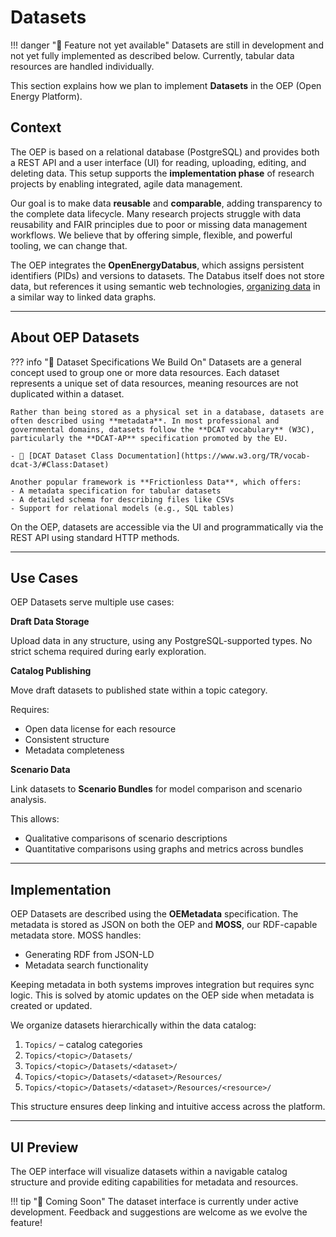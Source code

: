 <!--
SPDX-FileCopyrightText: 2025 Jonas Huber <https://github.com/jh-RLI>

SPDX-License-Identifier: CC0-1.0
-->

# Datasets

!!! danger "🚧 Feature not yet available"
    Datasets are still in development and not yet fully implemented as described below. Currently, tabular data resources are handled individually.

This section explains how we plan to implement **Datasets** in the OEP (Open Energy Platform).

## Context

The OEP is based on a relational database (PostgreSQL) and provides both a REST API and a user interface (UI) for reading, uploading, editing, and deleting data. This setup supports the **implementation phase** of research projects by enabling integrated, agile data management.

Our goal is to make data **reusable** and **comparable**, adding transparency to the complete data lifecycle. Many research projects struggle with data reusability and FAIR principles due to poor or missing data management workflows. We believe that by offering simple, flexible, and powerful tooling, we can change that.

The OEP integrates the **OpenEnergyDatabus**, which assigns persistent identifiers (PIDs) and versions to datasets. The Databus itself does not store data, but references it using semantic web technologies, [organizing data](https://dbpedia.gitbook.io/databus/model/how-to#general-structure) in a similar way to linked data graphs.

---

## About OEP Datasets

??? info "🧩 Dataset Specifications We Build On"
    Datasets are a general concept used to group one or more data resources. Each dataset represents a unique set of data resources, meaning resources are not duplicated within a dataset.

    Rather than being stored as a physical set in a database, datasets are often described using **metadata**. In most professional and governmental domains, datasets follow the **DCAT vocabulary** (W3C), particularly the **DCAT-AP** specification promoted by the EU.

    - 🔗 [DCAT Dataset Class Documentation](https://www.w3.org/TR/vocab-dcat-3/#Class:Dataset)

    Another popular framework is **Frictionless Data**, which offers:
    - A metadata specification for tabular datasets
    - A detailed schema for describing files like CSVs
    - Support for relational models (e.g., SQL tables)

On the OEP, datasets are accessible via the UI and programmatically via the REST API using standard HTTP methods.

---

## Use Cases

OEP Datasets serve multiple use cases:

**Draft Data Storage**

Upload data in any structure, using any PostgreSQL-supported types. No strict schema required during early exploration.

**Catalog Publishing**

Move draft datasets to published state within a topic category.

Requires:

- Open data license for each resource
- Consistent structure
- Metadata completeness

**Scenario Data**

Link datasets to **Scenario Bundles** for model comparison and scenario analysis.

This allows:

- Qualitative comparisons of scenario descriptions
- Quantitative comparisons using graphs and metrics across bundles

---

## Implementation

OEP Datasets are described using the **OEMetadata** specification. The metadata is stored as JSON on both the OEP and **MOSS**, our RDF-capable metadata store. MOSS handles:

- Generating RDF from JSON-LD
- Metadata search functionality

Keeping metadata in both systems improves integration but requires sync logic. This is solved by atomic updates on the OEP side when metadata is created or updated.

We organize datasets hierarchically within the data catalog:

1. `Topics/` – catalog categories
2. `Topics/<topic>/Datasets/`
3. `Topics/<topic>/Datasets/<dataset>/`
4. `Topics/<topic>/Datasets/<dataset>/Resources/`
5. `Topics/<topic>/Datasets/<dataset>/Resources/<resource>/`

This structure ensures deep linking and intuitive access across the platform.

---

## UI Preview

The OEP interface will visualize datasets within a navigable catalog structure and provide editing capabilities for metadata and resources.

!!! tip "🌱 Coming Soon"
    The dataset interface is currently under active development. Feedback and suggestions are welcome as we evolve the feature!
